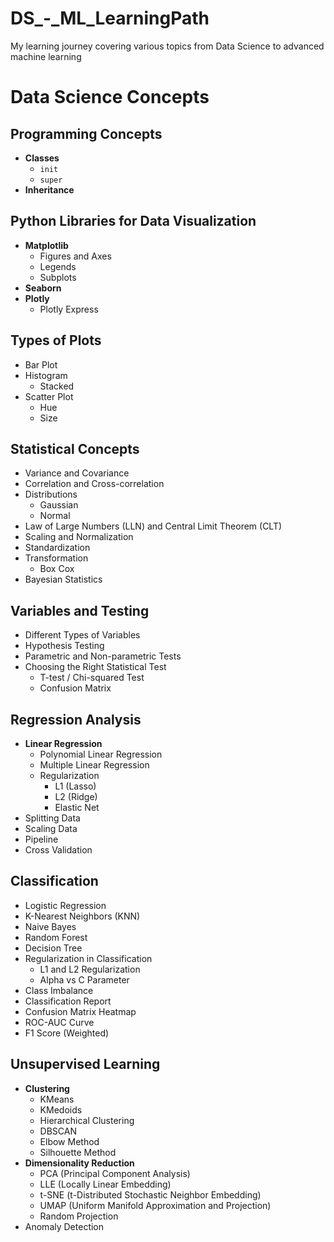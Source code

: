 # DS_-_ML_LearningPath
My learning journey covering various topics from Data Science to advanced machine learning

# Data Science Concepts

## Programming Concepts
- **Classes**
  - `init`
  - `super`
- **Inheritance**

## Python Libraries for Data Visualization
- **Matplotlib**
  - Figures and Axes
  - Legends
  - Subplots
- **Seaborn**
- **Plotly**
  - Plotly Express

## Types of Plots
- Bar Plot
- Histogram
  - Stacked
- Scatter Plot
  - Hue
  - Size

## Statistical Concepts
- Variance and Covariance
- Correlation and Cross-correlation
- Distributions
  - Gaussian
  - Normal
- Law of Large Numbers (LLN) and Central Limit Theorem (CLT)
- Scaling and Normalization
- Standardization
- Transformation
  - Box Cox
- Bayesian Statistics

## Variables and Testing
- Different Types of Variables
- Hypothesis Testing
- Parametric and Non-parametric Tests
- Choosing the Right Statistical Test
  - T-test / Chi-squared Test
  - Confusion Matrix

## Regression Analysis
- **Linear Regression**
  - Polynomial Linear Regression
  - Multiple Linear Regression
  - Regularization
    - L1 (Lasso)
    - L2 (Ridge)
    - Elastic Net
- Splitting Data
- Scaling Data
- Pipeline
- Cross Validation

## Classification
- Logistic Regression
- K-Nearest Neighbors (KNN)
- Naive Bayes
- Random Forest
- Decision Tree
- Regularization in Classification
  - L1 and L2 Regularization
  - Alpha vs C Parameter
- Class Imbalance
- Classification Report
- Confusion Matrix Heatmap
- ROC-AUC Curve
- F1 Score (Weighted)

## Unsupervised Learning
- **Clustering**
  - KMeans
  - KMedoids
  - Hierarchical Clustering
  - DBSCAN
  - Elbow Method
  - Silhouette Method
- **Dimensionality Reduction**
  - PCA (Principal Component Analysis)
  - LLE (Locally Linear Embedding)
  - t-SNE (t-Distributed Stochastic Neighbor Embedding)
  - UMAP (Uniform Manifold Approximation and Projection)
  - Random Projection
- Anomaly Detection

